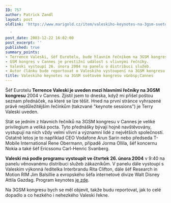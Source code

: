 ```yaml
---
ID: 757
author: Patrick Zandl
layout: post
oldlink: 'https://www.marigold.cz/item/valeskiho-keynotes-na-3gsm-svetovem-kongresu-v-cannes

  '
post_date: 2003-12-22 16:02:00
post_excerpt: ''
published: true
summary_points:
- Terrence Valeski, šéf Eurotelu, bude hlavním řečníkem na 3GSM kongresu 2004.
- GSM kongres v Cannes je prestižní událost s vlivnými řečníky.
- Valeski vystoupí 26. února 2004 na panelu o distribuci služeb.
- Autor článku bude reportovat o Valeskiho vystoupení na 3GSM kongresu.
title: Valeskiho keynotes na 3GSM světovém kongresu v&nbsp;Cannes
---
```


<p>
Šéf Eurotelu <STRONG>Terrence Valeski je uveden mezi hlavními řečníky na 3GSM kongresu</STRONG> 2004 v Cannes. Zjistil jsem to dneska, když mi přišel poštou seznam přednáček, na které se lze těšit. Hned na první stránce vyhrazené právě nejdůležitějším řečínkům (takzvané "keynote sessions") je Terry Valeski uveden. </p>

<p>
Stát se jedním z hlavních řečníků na 3GSM kongresu v Cannes je veliké privilegium a veliká pocta. Tyto přednášky bývají hojně navštěvovány, vystupují na nich vždy velmi vlivní a významní lidé z největších společností. Ostatně letos je to například CEO Vodafone Arun Sarin nebo předseda T-Mobile International Rene Obermann, případě Jorma Ollila, šéf koncernu Nokia a také šéf Ericssonu Carl-Henric Svanberg.</p>

<p>
<STRONG>Valeski má podle programu vystoupit ve čtvrtek 26. února 2004</STRONG> v 9:40 na panelu věnovanému distribuci služeb zákazníkům. V panelu dále vystoupí s Valeskim výkonná ředitelka Interbrandu Rita Clifton, dále šéf Research in Motion RIM Jim Balsillie a evropského šéfa internetové divize Walt Disney Attila Gazdag. Program keynotes <A href="http://www.3gsmworldcongress.com/congress/default.asp?url=agenda_keynotes" target=_blank>je zde</A>. </p>

<p>
Na 3GSM kongresu bych se měl objevit, takže budu reportovat, jak to celé dopadlo a co hezkého i nehezkého Valeski řekne. </p>